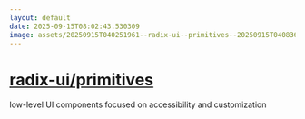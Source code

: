 ```yaml
---
layout: default
date: 2025-09-15T08:02:43.530309
image: assets/20250915T040251961--radix-ui--primitives--20250915T040836906--cropped.png
---
```


# [radix-ui/primitives](https://github.com/radix-ui/primitives)

low-level UI components focused on accessibility and customization
